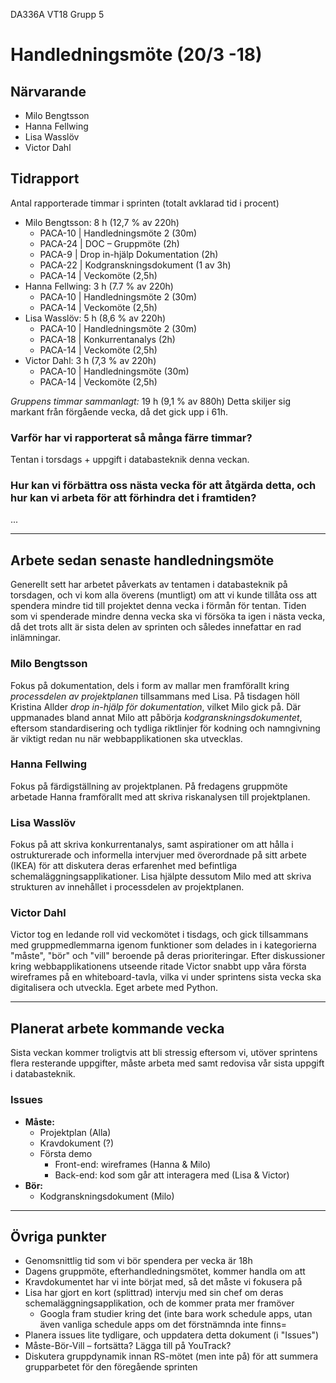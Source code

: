 DA336A VT18
Grupp 5

# Handledningsmöte (20/3 -18)

## Närvarande
* Milo Bengtsson 
* Hanna Fellwing
* Lisa Wasslöv
* Victor Dahl


## Tidrapport
Antal rapporterade timmar i sprinten (totalt avklarad tid i procent)
* Milo Bengtsson: 8 h (12,7 % av 220h)
	* PACA-10	| Handledningsmöte 2 (30m)
	* PACA-24	| DOC – Gruppmöte (2h)
	* PACA-9	| Drop in-hjälp Dokumentation	(2h)
	* PACA-22	| Kodgranskningsdokument (1 av 3h)
	* PACA-14	| Veckomöte (2,5h)
* Hanna Fellwing: 3 h (7.7 % av 220h)
	* PACA-10	| Handledningsmöte 2 (30m)
	* PACA-14	| Veckomöte	(2,5h)
* Lisa Wasslöv: 5 h (8,6 % av 220h)
	* PACA-10	| Handledningsmöte 2 (30m)
	* PACA-18	| Konkurrentanalys (2h)
	* PACA-14	| Veckomöte	(2,5h)
* Victor Dahl: 3 h (7,3 % av 220h)
	* PACA-10	| Handledningsmöte (30m)
	* PACA-14	| Veckomöte	(2,5h)


*Gruppens timmar sammanlagt:* 19 h (9,1 % av 880h)
Detta skiljer sig markant från förgående vecka, då det gick upp i 61h.

### Varför har vi rapporterat så många färre timmar?
Tentan i torsdags + uppgift i databasteknik denna veckan.

### Hur kan vi förbättra oss nästa vecka för att åtgärda detta, och hur kan vi arbeta för att förhindra det i framtiden?
...


___


## Arbete sedan senaste handledningsmöte
Generellt sett har arbetet påverkats av tentamen i databasteknik på torsdagen, och vi kom alla överens (muntligt) om att vi kunde tillåta oss att spendera mindre tid till projektet denna vecka i förmån för tentan. Tiden som vi spenderade mindre denna vecka ska vi försöka ta igen i nästa vecka, då det trots allt är sista delen av sprinten och således innefattar en rad inlämningar. 

### Milo Bengtsson
Fokus på dokumentation, dels i form av mallar men framförallt kring *processdelen av projektplanen* tillsammans med Lisa. På tisdagen höll Kristina Allder *drop in-hjälp för dokumentation*, vilket Milo gick på. Där uppmanades bland annat Milo att påbörja *kodgranskningsdokumentet*, eftersom standardisering och tydliga riktlinjer för kodning och namngivning är viktigt redan nu när webbapplikationen ska utvecklas. 

### Hanna Fellwing
Fokus på färdigställning av projektplanen. På fredagens gruppmöte arbetade Hanna framförallt med att skriva riskanalysen till projektplanen. 

### Lisa Wasslöv
Fokus på att skriva konkurrentanalys, samt aspirationer om att hålla i ostrukturerade och informella intervjuer med överordnade på sitt arbete (IKEA) för att diskutera deras erfarenhet med befintliga schemaläggningsapplikationer. Lisa hjälpte dessutom Milo med att skriva strukturen av innehållet i processdelen av projektplanen. 

### Victor Dahl
Victor tog en ledande roll vid veckomötet i tisdags, och gick tillsammans med gruppmedlemmarna igenom funktioner som delades in i kategorierna "måste", "bör" och "vill" beroende på deras prioriteringar. Efter diskussioner kring webbapplikationens utseende ritade Victor snabbt upp våra första wireframes på en whiteboard-tavla, vilka vi under sprintens sista vecka ska digitalisera och utveckla. Eget arbete med Python.


___


## Planerat arbete kommande vecka
Sista veckan kommer troligtvis att bli stressig eftersom vi, utöver sprintens flera resterande uppgifter, måste arbeta med samt redovisa vår sista uppgift i databasteknik. 

### Issues
* **Måste:**
	* Projektplan (Alla)
	* Kravdokument (?)
	* Första demo 
		* Front-end: wireframes (Hanna & Milo)
		* Back-end: kod som går att interagera med (Lisa & Victor)
* **Bör:**
	* Kodgranskningsdokument (Milo)


___


## Övriga punkter

* Genomsnittlig tid som vi bör spendera per vecka är 18h
* Dagens gruppmöte, efterhandledningsmötet, kommer handla om att 
* Kravdokumentet har vi inte börjat med, så det måste vi fokusera på
* Lisa har gjort en kort (splittrad) intervju med sin chef om deras schemaläggningsapplikation, och de kommer prata mer framöver 
	* Googla fram studier kring det (inte bara work schedule apps, utan även vanliga schedule apps om det förstnämnda inte finns=
* Planera issues lite tydligare, och uppdatera detta dokument (i "Issues")
* Måste-Bör-Vill – fortsätta? Lägga till på YouTrack?
* Diskutera gruppdynamik innan RS-mötet (men inte på) för att summera grupparbetet för den föregående sprinten

